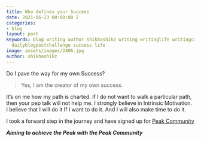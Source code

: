 ```yaml
---
title: Who defines your Success
date: 2021-06-23 00:00:00 Z
categories:
- blog
layout: post
keywords: blog writing author shikhashikz writing writinglife writingcommunity dailyblogpost
  dailyblogpostchallenge success life
image: assets/images/2406.jpg
author: shikhashikz
---
```


Do I pave the way for my own Success?

>Yes, I am the creator of my own success. 
>
It’s on me how my path is charted. If I do not want to walk a particular path, then your pep talk will not help me. I strongly believe in Intrinsic Motivation. I believe that I will do it If I want to do it. And I will also make time to do it. 

I took a forward step in the journey and have signed up for [Peak Community](https://www.peak.community/)

***Aiming to achieve the Peak with the Peak Community***
